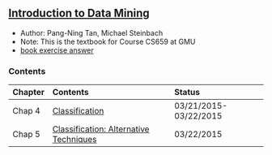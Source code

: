 ## [Introduction to Data Mining](http://www.amazon.com/Introduction-Data-Mining-Pang-Ning-Tan/dp/0321321367)

- Author: Pang-Ning Tan, Michael Steinbach
- Note: This is the textbook for Course CS659 at GMU
- [book exercise answer](http://bayanbox.ir/view/2627688347011855619/IntroductiontoDataMing.pdf)

### Contents

|Chapter| Contents| Status|
|:---|:----|:----|
|Chap 4| [Classification](file/chap4.md)| 03/21/2015-03/22/2015|
|Chap 5| [Classification: Alternative Techniques](file/chap5.md)| 03/22/2015|

